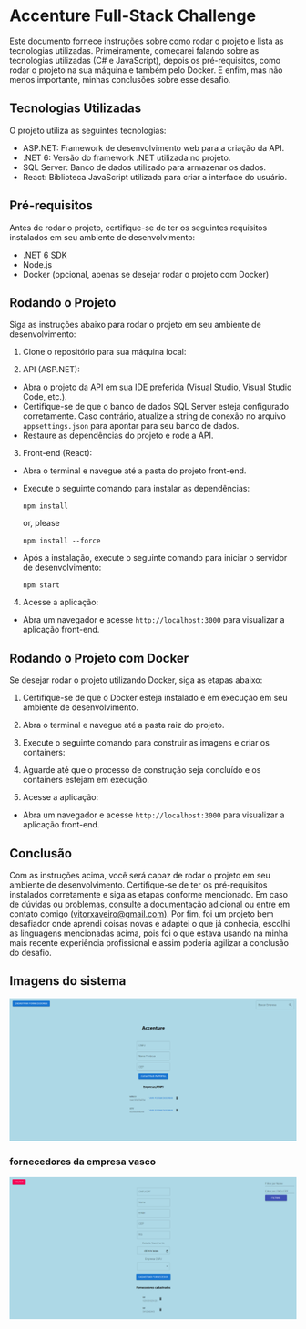 # Accenture Full-Stack Challenge

Este documento fornece instruções sobre como rodar o projeto e lista as tecnologias utilizadas. Primeiramente, começarei falando sobre as tecnologias utilizadas (C# e JavaScript), depois os pré-requisitos, como rodar o projeto na sua máquina e também pelo Docker. E enfim, mas não menos importante, minhas conclusões sobre esse desafio. 

## Tecnologias Utilizadas

O projeto utiliza as seguintes tecnologias:

- ASP.NET: Framework de desenvolvimento web para a criação da API.
- .NET 6: Versão do framework .NET utilizada no projeto.
- SQL Server: Banco de dados utilizado para armazenar os dados.
- React: Biblioteca JavaScript utilizada para criar a interface do usuário.

## Pré-requisitos

Antes de rodar o projeto, certifique-se de ter os seguintes requisitos instalados em seu ambiente de desenvolvimento:

- .NET 6 SDK
- Node.js
- Docker (opcional, apenas se desejar rodar o projeto com Docker)

## Rodando o Projeto

Siga as instruções abaixo para rodar o projeto em seu ambiente de desenvolvimento:

1. Clone o repositório para sua máquina local:

2. API (ASP.NET):

- Abra o projeto da API em sua IDE preferida (Visual Studio, Visual Studio Code, etc.).
- Certifique-se de que o banco de dados SQL Server esteja configurado corretamente. Caso contrário, atualize a string de conexão no arquivo `appsettings.json` para apontar para seu banco de dados.
- Restaure as dependências do projeto e rode a API.

3. Front-end (React):

- Abra o terminal e navegue até a pasta do projeto front-end.
- Execute o seguinte comando para instalar as dependências:

  ```
  npm install
  ```

  or, please

  ```
  npm install --force
  ```


- Após a instalação, execute o seguinte comando para iniciar o servidor de desenvolvimento:

  ```
  npm start
  ```

4. Acesse a aplicação:

- Abra um navegador e acesse `http://localhost:3000` para visualizar a aplicação front-end.

## Rodando o Projeto com Docker

Se desejar rodar o projeto utilizando Docker, siga as etapas abaixo:

1. Certifique-se de que o Docker esteja instalado e em execução em seu ambiente de desenvolvimento.

2. Abra o terminal e navegue até a pasta raiz do projeto.

3. Execute o seguinte comando para construir as imagens e criar os containers:

4. Aguarde até que o processo de construção seja concluído e os containers estejam em execução.

5. Acesse a aplicação:

- Abra um navegador e acesse `http://localhost:3000` para visualizar a aplicação front-end.

## Conclusão

Com as instruções acima, você será capaz de rodar o projeto em seu ambiente de desenvolvimento. Certifique-se de ter os pré-requisitos instalados corretamente e siga as etapas conforme mencionado. Em caso de dúvidas ou problemas, consulte a documentação adicional ou entre em contato comigo (vitorxaveiro@gmail.com). Por fim, foi um projeto bem desafiador onde aprendi coisas novas e adaptei o que já conhecia, escolhi as linguagens mencionadas acima, pois foi o que estava usando na minha mais recente experiência profissional e assim poderia agilizar a conclusão do desafio. 

## Imagens do sistema

![empresa](pictures/accenture-empresa.png)

### fornecedores da empresa vasco
![fornecedores](pictures/accenture-forncedores-do-vasco.png)

